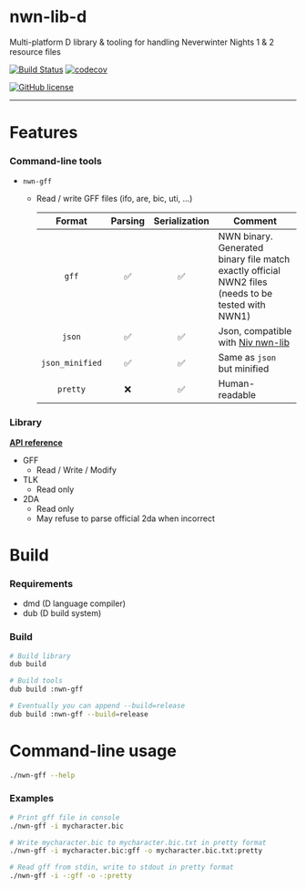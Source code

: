 # nwn-lib-d
Multi-platform D library & tooling for handling Neverwinter Nights 1 & 2 resource files

[![Build Status](https://travis-ci.org/CromFr/nwn-lib-d.svg?branch=master)](https://travis-ci.org/CromFr/nwn-lib-d)
[![codecov](https://codecov.io/gh/CromFr/nwn-lib-d/branch/master/graph/badge.svg)](https://codecov.io/gh/CromFr/nwn-lib-d)

[![GitHub license](https://img.shields.io/badge/license-GPL%203.0-blue.svg)](https://raw.githubusercontent.com/CromFr/nwn-lib-d/master/LICENSE)

---

# Features

### Command-line tools
- `nwn-gff`
    + Read / write GFF files (ifo, are, bic, uti, ...)
    
      | Format | Parsing | Serialization | Comment |
      |:------:|:-------:|:-------------:|---------|
      |`gff`| :white_check_mark:| :white_check_mark:|NWN binary. Generated binary file match exactly official NWN2 files (needs to be tested with NWN1)|
      |`json`| :white_check_mark:| :white_check_mark:|Json, compatible with [Niv nwn-lib](https://github.com/niv/nwn-lib)|
      |`json_minified`|:white_check_mark:|:white_check_mark:|Same as `json` but minified|
      |`pretty`|:x:| :white_check_mark:|Human-readable|

### Library

__[API reference](https://cromfr.github.io/nwn-lib-d/)__

- GFF
    + Read / Write / Modify
- TLK
    + Read only
- 2DA
    + Read only
    + May refuse to parse official 2da when incorrect


# Build

### Requirements
- dmd (D language compiler)
- dub (D build system)

### Build
```sh
# Build library
dub build

# Build tools
dub build :nwn-gff

# Eventually you can append --build=release
dub build :nwn-gff --build=release
```

# Command-line usage

```sh
./nwn-gff --help

```

### Examples
```sh
# Print gff file in console
./nwn-gff -i mycharacter.bic

# Write mycharacter.bic to mycharacter.bic.txt in pretty format
./nwn-gff -i mycharacter.bic:gff -o mycharacter.bic.txt:pretty

# Read gff from stdin, write to stdout in pretty format
./nwn-gff -i -:gff -o -:pretty
```
